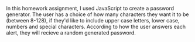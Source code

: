 In this homework assignment, I used JavaScript to create a password generator. The user has a choice of how many characters they want it to be (between 8-128), if they'd like to include upper case letters, lower case, numbers and special characters. According to how the user answers each alert, they will recieve a random generated password.